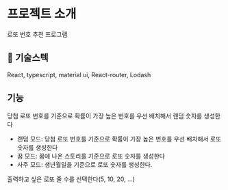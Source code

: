 # 프로젝트 소개

로또 번호 추천 프로그램

##  :scroll: 기술스텍
React, typescript, material ui, React-router, Lodash

## 기능

당첨 로또 번호를 기준으로 확률이 가장 높은 번호를 우선 배치해서 랜덤 숫자를 생성한다
* 랜덤 모드: 당첨 로또 번호를 기준으로 확률이 가장 높은 번호를 우선 배치해서 로또 숫자를 생성한다
* 꿈 모드: 꿈에 나온 스토리를 기준으로 로또 숫자를 생성한다
* 사주 모드: 생년월일을 기준으로 로또 숫자를 생성한다.

출력하고 싶은 로또 줄 수를 선택한다(5, 10, 20, ...)
